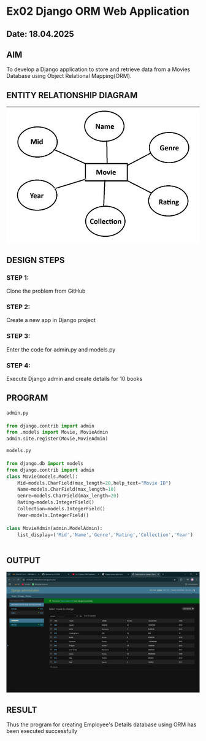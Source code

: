 # Ex02 Django ORM Web Application
## Date: 18.04.2025

## AIM
To develop a Django application to store and retrieve data from a Movies Database using Object Relational Mapping(ORM).
## ENTITY RELATIONSHIP DIAGRAM
![alt text](image-1.png)

## DESIGN STEPS

### STEP 1:
Clone the problem from GitHub

### STEP 2:
Create a new app in Django project

### STEP 3:
Enter the code for admin.py and models.py

### STEP 4:
Execute Django admin and create details for 10 books

## PROGRAM
```python
admin.py

from django.contrib import admin
from .models import Movie, MovieAdmin
admin.site.register(Movie,MovieAdmin)
```
```python
models.py

from django.db import models
from django.contrib import admin
class Movie(models.Model):
    Mid=models.CharField(max_length=20,help_text="Movie ID")
    Name=models.CharField(max_length=10)
    Genre=models.CharField(max_length=20)
    Rating=models.IntegerField()
    Collection=models.IntegerField()
    Year=models.IntegerField()
    
class MovieAdmin(admin.ModelAdmin):
    list_display=('Mid','Name','Genre','Rating','Collection','Year')
    
```

## OUTPUT
![alt text](image.png)

## RESULT
Thus the program for creating Employee's Details database using ORM has been executed successfully
